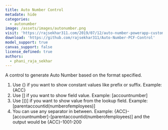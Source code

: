 ```yaml
---
title: Auto Number Control
metadate: hide
categories:
  - autonumber
image: /assets/images/autonumber.png
visit: 'https://rajsekhar311.com/2019/07/12/auto-number-powerapp-custom-control/'
download: 'https://github.com/rajsekhar311/Auto-Number-PCF-Control'
model_support: true
canvas_support: false
license_defined: true
authors:
  - phani_raja_sekhar
---
```


A control to generate Auto Number based on the format specified. 
1. Use {} if you want to show constant values like prefix or suffix. Example: {ACC}
2. Use [] if you want to show field value. Example: [accountnumber]
3. Use [()] if you want to show value from the lookup field. Example: [parentaccountid(numberofemployees)]
4. You can use any separator in between. Example: {ACC}-[accountnumber]-[parentaccountid(numberofemployees)] and the output would be {ACC}-1001-200
